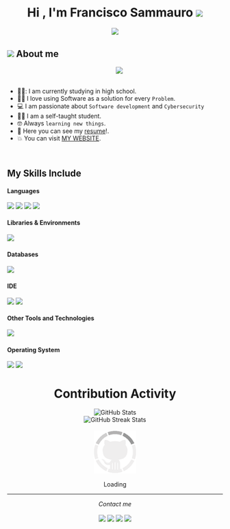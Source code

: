 <html>
	<head>
		<meta charset="UTF-8">
	</head>
 	<body>
  		<h1 align="center">Hi , I'm Francisco Sammauro <img src="https://media.giphy.com/media/hvRJCLFzcasrR4ia7z/giphy.gif" width="30"></h1>

<p align="center">
  <a href="https://github.com/DenverCoder1/readme-typing-svg"><img src="https://readme-typing-svg.herokuapp.com?font=Time+New+Roman&color=%23C8BE25&size=25&center=true&vCenter=true&width=600&height=100&lines=Future+Full+Stack+Developer;self-taught+student;Cybersecurity+Enthusiast"></a>
</p>


</p>

	
## <picture><img src = "https://github.com/7oSkaaa/7oSkaaa/blob/main/Images/about_me.gif?raw=true" width = 50px></picture> About me

<picture>
  <img align="right" src="https://github.com/7oSkaaa/7oSkaaa/blob/main/Images/Right_Side.gif?raw=true" width="250px">
</picture>

<div>
  <br><br>

  - 👨‍🎓: I am currently studying in high school.
  - :technologist: I love using Software as a solution for every `Problem`.
  - :computer: I am passionate about `Software development` and `Cybersecurity`
  - :student: I am a self-taught student.
  - :nerd_face: Always `learning new things`.
  - :thinking: Here you can see my <a href="https://github.com/FranciscoSammauro/WebPersonal/blob/main/franciscoSammauroCV.pdf">resume</a>!.
  - :boom: You can visit [MY WEBSITE](https://franciscosammauro.github.io/WebPersonal/).
  <br>
</div>








## My Skills Include

<h4> Languages </h4>
<span> 
  <img src="https://img.shields.io/badge/HTML5-E34F26?style=for-the-badge&logo=html5&logoColor=white">
  <img src="https://img.shields.io/badge/CSS3-1572B6?style=for-the-badge&logo=css3&logoColor=white">
  <img src="https://img.shields.io/badge/JavaScript-F7DF1E?style=for-the-badge&logo=javascript&logoColor=black">
  <img src="https://img.shields.io/badge/python-3670A0?style=for-the-badge&logo=python&logoColor=ffdd54">
</span>

 <h4>Libraries & Environments</h4>
<span>
  <img src="https://img.shields.io/badge/Node.js-6DA55F?style=for-the-badge&logo=node.js&logoColor=white">
</span>

<h4> Databases </h4>
<span>
  <img src="https://img.shields.io/badge/sqlite-%2307405e.svg?style=for-the-badge&logo=sqlite&logoColor=white">
</span>

<h4> IDE </h4>
<span>
<img src="https://img.shields.io/badge/Visual_Studio_Code-0078D4?style=for-the-badge&logo=visual%20studio%20code&logoColor=white">
<img src="https://img.shields.io/badge/NeoVim-%2357A143.svg?&style=for-the-badge&logo=neovim&logoColor=white">


<h4> Other Tools and Technologies </h4>
<span>
  <img src="https://img.shields.io/badge/Git-F05032?style=for-the-badge&logo=git&logoColor=white">
</span>

<h4> Operating System</h4>
<span>
  <img src="https://img.shields.io/badge/Arch%20Linux-1793D1?logo=arch-linux&logoColor=fff&style=for-the-badge">
  <img src="https://img.shields.io/badge/Debian-D70A53?style=for-the-badge&logo=debian&logoColor=white">
</span>





 <div align=center>
        <h1>Contribution Activity</h1>
        <img src="https://github-readme-stats.vercel.app/api?username=FranciscoSammauro&title_color=e5bc15&text_color=FFFFFF&show_icons=true&icon_color=e5bc15&include_all_commits=true&count_private=true&theme=dark" alt="GitHub Stats" height="200" />
        <br>
        <!--
        <img src="https://github-readme-stats.vercel.app/api/top-langs?username=ahmedfathydev&layout=compact&title_color=6FDA44&text_color=FFFFFF&theme=dark" alt="GitHub Most Used Languages" height="200" />
        <br>
        -->
        <img src="https://github-readme-streak-stats.herokuapp.com/?user=FranciscoSammauro&theme=dark&date_format=j%20M%5B%20Y%5D&currStreakLabel=e5bc15&fire=e5bc15&ring=e5bc15" alt="GitHub Streak Stats" height="200" />
        <br>
        <br>
    </div>
    <div align=center>
        <img src="https://raw.githubusercontent.com/AhmedFathyDev/AhmedFathyDev/main/GitHub.gif" alt="GitHub Octocat Logo" height="100">
        <p>Loading</p>
    </div>


    

<hr>
<p align="center">
   <i>Contact me</i>
   <br>
<br>	
<a target="_blank" href="https://www.linkedin.com/in/francisco-sammauro-50473b31b/"><img src="https://img.shields.io/badge/-LinkedIn-0077B5?style=for-the-badge&logo=Linkedin&logoColor=white"></img></a>
<a target="_blank" href="https://www.instagram.com/frann_sammauro/"><img src="https://img.shields.io/badge/Instagram-%23E4405F.svg?style=for-the-badge&logo=Instagram&logoColor=white"></img></a>
<a target="_blank" href="mailto:fs.sammauro@outlook.com"><img src="https://img.shields.io/badge/Microsoft_Outlook-0078D4?style=for-the-badge&logo=microsoft-outlook&logoColor=white"></img></a>
<a target="_blank" href="https://x.com/FSammauro22630"><img src="https://img.shields.io/badge/-Twitter-1DA1F2?style=for-the-badge&logo=Twitter&logoColor=white"></img></a>
<br>
</p>

</body>
</html>
